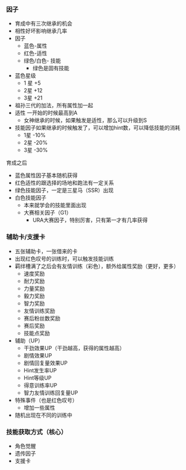 ### 因子
- 育成中有三次继承的机会
- 相性好坏影响继承几率
- 因子
	- 蓝色-属性
	- 红色-适性
	- 绿色/白色- 技能
		- 绿色是固有技能
- 蓝色星级
	- 1 星 +5
	- 2星 +12
	- 3星 +21
- 祖孙三代的加法，所有属性加一起
- 适性 一开始的时候最高到A
	- 女神继承的时候，如果触发是适性，那么可以升级到S
- 技能因子如果继承的时候触发了，可以增加hint数，可以降低技能的消耗
	- 1星 -10%
	- 2星 -20%
	- 3星 -30%

育成之后

- 蓝色属性因子基本随机获得
- 红色适性的跟选择的场地和跑法有一定关系
- 绿色技能因子，一定是三星马（SSR）出现
- 白色技能因子
	- 本来就学会的技能里面出现
	- 大赛相关因子（G1）
		- URA大赛因子，特别厉害，只有第一才有几率获得


### 辅助卡/支援卡

- 五张辅助卡，一张借来的卡
- 出现红色叹号的训练时，可以触发技能训练
- 羁绊槽满了之后会有友情训练（彩色），额外给属性奖励（更好，更多）
	- 速度奖励
	- 耐力奖励
	- 力量奖励
	- 毅力奖励
	- 智力奖励
	- 友情训练奖励
	- 赛后粉丝数奖励
	- 赛后奖励
	- 技能点奖励
- 辅助（UP）
	- 干劲效果UP（干劲越高，获得的属性越高）
	- 剧情效果UP
	- 剧情回复量效果UP
	- Hint发生率UP
	- Hint等级UP
	- 得意训练率UP
	- 智力友情训练回复量UP
- 特殊事件（也是红色叹号）
	- 增加一些属性
- 随机出现在不同的训练中


### 技能获取方式（核心）
- 角色觉醒
- 遗传因子
- 支援卡